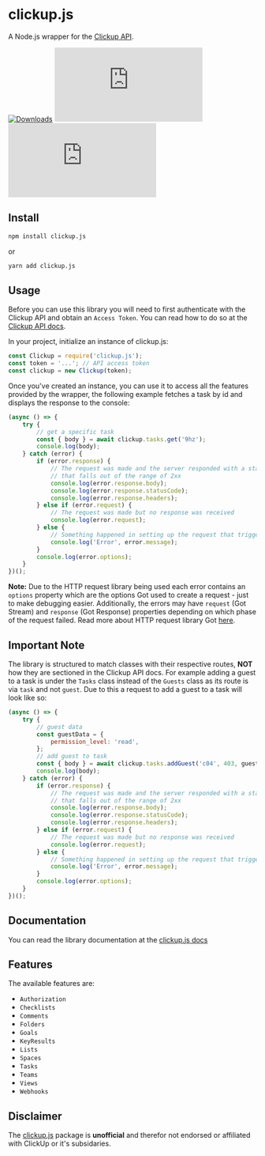# clickup.js

A Node.js wrapper for the [Clickup API](https://clickup.com/api).

[![Downloads](https://img.shields.io/npm/dm/clickup.js.svg?style=for-the-badge)](https://www.npmjs.com/package/clickup.js)
[![Install size](https://img.shields.io/bundlephobia/min/clickup.js?style=for-the-badge)](https://packagephobia.now.sh/result?p=clickup.js)
![Package version](https://img.shields.io/github/package-json/v/ComfortablyCoding/clickup.js?style=for-the-badge)

## Install

```sh
npm install clickup.js
```

or

```sh
yarn add clickup.js
```

## Usage

Before you can use this library you will need to first authenticate with the Clickup API and obtain an `Access Token`. You can read how to do so at the [Clickup API docs](https://clickup.com/api).

In your project, initialize an instance of clickup.js:

```js
const Clickup = require('clickup.js');
const token = '...'; // API access token
const clickup = new Clickup(token);
```

Once you've created an instance, you can use it to access all the features provided by the wrapper, the following example fetches a task by id and displays the response to the console:

```js
(async () => {
	try {
		// get a specific task
		const { body } = await clickup.tasks.get('9hz');
		console.log(body);
	} catch (error) {
		if (error.response) {
			// The request was made and the server responded with a status code
			// that falls out of the range of 2xx
			console.log(error.response.body);
			console.log(error.response.statusCode);
			console.log(error.response.headers);
		} else if (error.request) {
			// The request was made but no response was received
			console.log(error.request);
		} else {
			// Something happened in setting up the request that triggered an Error
			console.log('Error', error.message);
		}
		console.log(error.options);
	}
})();
```

**Note:** Due to the HTTP request library being used each error contains an `options` property which are the options Got used to create a request - just to make debugging easier. Additionally, the errors may have `request` (Got Stream) and `response` (Got Response) properties depending on which phase of the request failed. Read more about HTTP request library Got [here](https://github.com/sindresorhus/got).

## Important Note

The library is structured to match classes with their respective routes, **NOT** how they are sectioned in the Clickup API docs. For example adding a guest to a task is under the `Tasks` class instead of the `Guests` class as its route is via `task` and not `guest`. Due to this a request to add a guest to a task will look like so:

```js
(async () => {
	try {
		// guest data
		const guestData = {
			permission_level: 'read',
		};
		// add guest to task
		const { body } = await clickup.tasks.addGuest('c04', 403, guestData);
		console.log(body);
	} catch (error) {
		if (error.response) {
			// The request was made and the server responded with a status code
			// that falls out of the range of 2xx
			console.log(error.response.body);
			console.log(error.response.statusCode);
			console.log(error.response.headers);
		} else if (error.request) {
			// The request was made but no response was received
			console.log(error.request);
		} else {
			// Something happened in setting up the request that triggered an Error
			console.log('Error', error.message);
		}
		console.log(error.options);
	}
})();
```

## Documentation

You can read the library documentation at the [clickup.js docs](https://comfortablycoding.github.io/clickup.js)

## Features

The available features are:

- `Authorization`
- `Checklists`
- `Comments`
- `Folders`
- `Goals`
- `KeyResults`
- `Lists`
- `Spaces`
- `Tasks`
- `Teams`
- `Views`
- `Webhooks`

## Disclaimer

The [clickup.js](https://github.com/ComfortablyCoding/clickup.js) package is **unofficial** and therefor not endorsed or affiliated with ClickUp or it's subsidaries.
